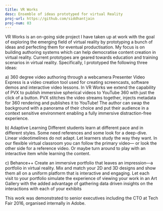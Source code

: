 ```yaml
---
title: VR Works
desc: Ensemble of ideas prototyped for virtual Reality
proj-url: https://github.com/siddhantjain
proj-num: 03
---
```


VR Works is an on-going side project I have taken up at work with the goal of exploring the emerging field of virtual reality by prototyping a bunch of ideas and perfecting them for eventual productisation. My focus is on building authoring systems which can help democratise content creation in virtual reality. Current prototypes are geared towards education and training scenarios in virtual reality. Specifically, I prototyped the following three ideas:

a) 360 degree video authoring through a webcamera
Presenter Video Express is a video creation tool used for creating screencasts, software demos and interactive video lessons. In VR Works we extend the capability of PVX to publish immersive spherical videos to YouTube 360 with just the click of a button. PVX stitches the video streams together, injects metadata for 360 rendering and publishes it to YouTube! The author can swap the background with a panorama of their choice and put their audience in a context sensitive environment
enabling a fully immersive distraction-free experience.

b) Adaptive Learning
Different students learn at different pace and in different styles. Some need references and some look for a deep-dive. Linear videotimelines do not adapt. Let learners study the way they want. In our flexible virtual classroom you can follow the primary video— or look the other side for a reference video. Or maybe turn around to play with an interactive item while learning the content. 

c) Behance++
Create an immersive portfolio that leaves an impression—a portfolio in virtual reality. Mix and match your 2D and 3D designs and show them all on a uniform platform
that is interactive and engaging. Let each visit to your portfolio simulate the experience of viewing your work in an Art Gallery with the added advantage of gathering data driven insights on the interactions with each of your exhibits


This work was demonstrated to senior executives including the CTO at Tech Fair 2016, organised internally in Adobe.


